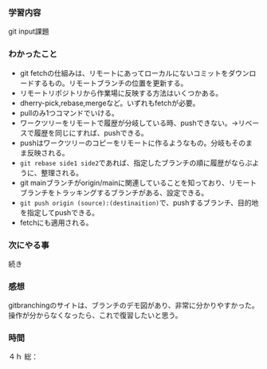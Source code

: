 ### 学習内容
git input課題
### わかったこと
- git fetchの仕組みは、リモートにあってローカルにないコミットをダウンロードするもの。リモートブランチの位置を更新する。
- リモートリポジトリから作業場に反映する方法はいくつかある。
- dherry-pick,rebase,mergeなど。いずれもfetchが必要。
- pullのみ1つコマンドでいける。
- ワークツリーをリモートで履歴が分岐している時、pushできない。→リベースで履歴を同じにすれば、pushできる。
- pushはワークツリーのコピーをリモートに作るようなもの。分岐もそのまま反映される。
- `git rebase side1 side2`であれば、指定したブランチの順に履歴がならぶように、整理される。
- git mainブランチがorigin/mainに関連していることを知っており、リモートブランチをトラッキングするブランチがある、設定できる。
- `git push origin (source):(destinaition)`で、pushするブランチ、目的地を指定してpushできる。
- fetchにも適用される。
### 次にやる事
続き
### 感想
gitbranchingのサイトは、ブランチのデモ図があり、非常に分かりやすかった。操作が分からなくなったら、これで復習したいと思う。
### 時間
４ｈ
総：
